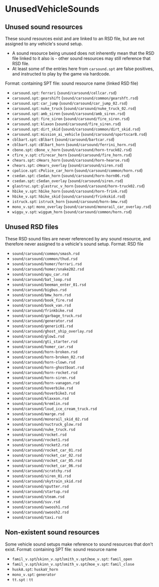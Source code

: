 # UnusedVehicleSounds

## Unused sound resources
These sound resources exist and are linked to an RSD file, but are not assigned to any vehicle's sound setup.

 - A sound resource being unused does not inherently mean that the RSD file linked to it also is - other sound resources may still reference that RSD file.
 - At least some of the entries here from `carsound.spt` are false positives, and instructed to play by the game via hardcode.

Format: containing SPT file: sound resource name (linked RSD file)

 - `carsound.spt`: `ferrari` (`sound/carsound/cellcar.rsd`)
 - `carsound.spt`: `gearshift` (`sound/carsound/common/gearshft.rsd`)
 - `carsound.spt`: `car_jump` (`sound/carsound/car_jump_02.rsd`)
 - `carsound.spt`: `nuke_truck` (`sound/carsound/nuke_truck_02.rsd`)
 - `carsound.spt`: `amb_siren` (`sound/carsound/amb_siren.rsd`)
 - `carsound.spt`: `fire_siren` (`sound/carsound/fire_siren.rsd`)
 - `carsound.spt`: `klaxon` (`sound/carsound/fire_siren.rsd`)
 - `carsound.spt`: `dirt_skid` (`sound/carsound/common/dirt_skid.rsd`)
 - `carsound.spt`: `mission_ai_vehicle` (`sound/carsound/sportscarB.rsd`)
 - `cblbart.spt`: `cBlbart` (`sound/carsound/bartcar.rsd`)
 - `cblbart.spt`: `cBlbart_horn` (`sound/carsound/ferrini_horn.rsd`)
 - `cbone.spt`: `cBone_v_horn` (`sound/carsound/horn-truck02.rsd`)
 - `cfire_v.spt`: `cfirecar_horn` (`sound/carsound/fire_horn.rsd`)
 - `chears.spt`: `cHears_horn` (`sound/carsound/horn-hearse.rsd`)
 - `chears.spt`: `cHears_overlay` (`sound/carsound/siren.rsd`)
 - `cpolice.spt`: `cPolice_car_horn` (`sound/carsound/common/horn.rsd`)
 - `csedan.spt`: `cSedan_horn` (`sound/carsound/horn-horn06.rsd`)
 - `csedan.spt`: `cSedan_overlay` (`sound/carsound/siren.rsd`)
 - `glastruc.spt`: `glastruc_v_horn` (`sound/carsound/horn-truck02.rsd`)
 - `hbike_v.spt`: `hbike_horn` (`sound/carsound/horn-frink.rsd`)
 - `hbike_v.spt`: `hbike_skid` (`sound/carsound/frinkskid.rsd`)
 - `istruck.spt`: `istruck_horn` (`sound/carsound/horn-bmw.rsd`)
 - `mono_v.spt`: `mono_overlay` (`sound/carsound/monorail_car_overlay.rsd`)
 - `wiggu_v.spt`: `wiggum_horn` (`sound/carsound/common/horn.rsd`)
 
 ## Unused RSD files
 These RSD sound files are never referenced by any sound resource, and therefore never assigned to a vehicle's sound setup.
 Format: RSD file
 
 - `sound/carsound/common/smash.rsd`
 - `sound/carsound/common/thud.rsd`
 - `sound/carsound/homer/ferrari.rsd`
 - `sound/carsound/homer/snake202.rsd`
 - `sound/carsound/apu_car.rsd`
 - `sound/carsound/bat_loop.rsd`
 - `sound/carsound/beeman_enter_01.rsd`
 - `sound/carsound/bigbus.rsd`
 - `sound/carsound/bmw_horn.rsd`
 - `sound/carsound/book_fire.rsd`
 - `sound/carsound/book_van.rsd`
 - `sound/carsound/frinkbike.rsd`
 - `sound/carsound/garbage_truck.rsd`
 - `sound/carsound/generator.rsd`
 - `sound/carsound/generic01.rsd`
 - `sound/carsound/ghost_ship_overlay.rsd`
 - `sound/carsound/glow1.rsd`
 - `sound/carsound/gti_starter.rsd`
 - `sound/carsound/homer_car.rsd`
 - `sound/carsound/horn-broken.rsd`
 - `sound/carsound/horn-broken_02.rsd`
 - `sound/carsound/horn-clown.rsd`
 - `sound/carsound/horn-ghostboat.rsd`
 - `sound/carsound/horn-rocket.rsd`
 - `sound/carsound/horn-siren.rsd`
 - `sound/carsound/horn-vanagon.rsd`
 - `sound/carsound/hoverbike.rsd`
 - `sound/carsound/hoverbike3.rsd`
 - `sound/carsound/klaxxon.rsd`
 - `sound/carsound/kremlin.rsd`
 - `sound/carsound/loud_ice_cream_truck.rsd`
 - `sound/carsound/marge.rsd`
 - `sound/carsound/monorail_skid_02.rsd`
 - `sound/carsound/nuctruck_glow.rsd`
 - `sound/carsound/nuke_truck.rsd`
 - `sound/carsound/rocket.rsd`
 - `sound/carsound/rocket1.rsd`
 - `sound/carsound/rocket2.rsd`
 - `sound/carsound/rocket_car_01.rsd`
 - `sound/carsound/rocket_car_02.rsd`
 - `sound/carsound/rocket_car_05.rsd`
 - `sound/carsound/rocket_car_06.rsd`
 - `sound/carsound/scratchy.rsd`
 - `sound/carsound/siren_01.rsd`
 - `sound/carsound/skytrain_skid.rsd`
 - `sound/carsound/sputter.rsd`
 - `sound/carsound/startup.rsd`
 - `sound/carsound/steam.rsd`
 - `sound/carsound/suv.rsd`
 - `sound/carsound/swoosh1.rsd`
 - `sound/carsound/swoosh2.rsd`
 - `sound/carsound/taxi.rsd`

## Non-existent sound resources
Some vehicle sound setups make reference to sound resources that don't exist.
Format: containing SPT file: sound resource name

 - `famil_v.spt`/`skinn_v.spt`/`smith_v.spt`/`moe_v.spt`: `famil_open`
 - `famil_v.spt`/`skinn_v.spt`/`smith_v.spt`/`moe_v.spt`: `famil_close`
 - `huskA.spt`: `huskaV_horn`
 - `mono_v.spt`: `generator`
 - `tt.spt` : `tt`

#
